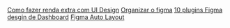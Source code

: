 [Como fazer renda extra com UI Design](https://www.youtube.com/watch?v=WCnhbUukwL4)
[Organizar o figma](https://www.youtube.com/watch?v=T3yPlAObgRg)
[10 plugins Figma desgin de Dashboard](https://www.youtube.com/watch?v=3zy2avZMTQQ)
[Figma Auto Layout](https://www.youtube.com/watch?v=Gg2cH_VuckE)
